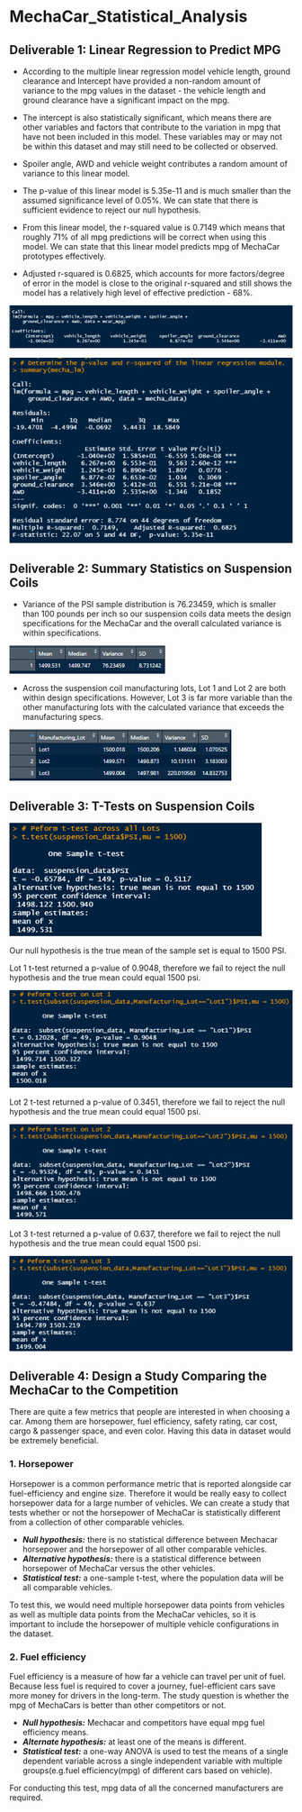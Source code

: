 # MechaCar_Statistical_Analysis

##  Deliverable 1: Linear Regression to Predict MPG

* According to the multiple linear regression model vehicle length, ground clearance and Intercept have provided a non-random amount of variance to the mpg values in the dataset - the vehicle length and ground clearance have a significant impact on the mpg. 

* The intercept is also statistically significant, which means there are other variables and factors that contribute to the variation in mpg that have not been included in this model. These variables may or may not be within this dataset and may still need to be collected or observed.

* Spoiler angle, AWD and vehicle weight contributes a random amount of variance to this linear model.

* The p-value of this linear model is 5.35e-11 and is much smaller than the assumed significance level of 0.05%. We can state that there is sufficient evidence to reject our null hypothesis.

* From this linear model, the r-squared value is 0.7149 which means that roughly 71% of all mpg predictions will be correct when using this model. We can state that this linear model predicts mpg of MechaCar prototypes effectively. 

* Adjusted r-squared is 0.6825, which accounts for more factors/degree of error in the model is close to the original r-squared and still shows the model has a relatively high level of effective prediction - 68%.

![](https://github.com/jojobear2020/MechaCar_Statistical_Analysis/blob/main/Images/mechacar_mpg_linear_regression.PNG)


![](https://github.com/jojobear2020/MechaCar_Statistical_Analysis/blob/main/Images/mechacar_mpg_summary_linear_regression.PNG)




## Deliverable 2: Summary Statistics on Suspension Coils


* Variance of the PSI sample distribution is 76.23459, which is smaller than 100 pounds per inch so our suspension coils data meets the design specifications for the MechaCar and the overall calculated variance is within specifications.

![](https://github.com/jojobear2020/MechaCar_Statistical_Analysis/blob/main/Images/suspension_coil_total_summary.PNG)

* Across the suspension coil manufacturing lots, Lot 1 and Lot 2 are both within design specifications. However, Lot 3 is far more variable than the other manufacturing lots with the calculated variance that exceeds the manufacturing specs. 

![](https://github.com/jojobear2020/MechaCar_Statistical_Analysis/blob/main/Images/suspension_coil_lot_summary.PNG)




## Deliverable 3: T-Tests on Suspension Coils



![](https://github.com/jojobear2020/MechaCar_Statistical_Analysis/blob/main/Images/suspension_coil_t-test.PNG)

Our null hypothesis is the true mean of the sample set is equal to 1500 PSI. 

Lot 1 t-test returned a p-value of 0.9048, therefore we fail to reject the null hypothesis and the true mean could equal 1500 psi. 

![](https://github.com/jojobear2020/MechaCar_Statistical_Analysis/blob/main/Images/suspension_coil_t-test_lot1.PNG)

Lot 2 t-test returned a p-value of 0.3451, therefore we fail to reject the null hypothesis and the true mean could equal 1500 psi. 

![](https://github.com/jojobear2020/MechaCar_Statistical_Analysis/blob/main/Images/suspension_coil_t-test_lot2.PNG)

Lot 3 t-test returned a p-value of 0.637, therefore we fail to reject the null hypothesis and the true mean could equal 1500 psi. 

![](https://github.com/jojobear2020/MechaCar_Statistical_Analysis/blob/main/Images/suspension_coil_t-test_lot3.PNG)




## Deliverable 4: Design a Study Comparing the MechaCar to the Competition

There are quite a few metrics that people are interested in when choosing a car. Among them are horsepower, fuel efficiency, safety rating, car cost, cargo & passenger space, and even color. Having this data in dataset would be extremely beneficial. 

### 1. Horsepower 
Horsepower is a common performance metric that is reported alongside car fuel-efficiency and engine size. Therefore it would be really easy to collect horsepower data for a large number of vehicles. We can create a study that tests whether or not the horsepower of MechaCar is statistically different from a collection of other comparable vehicles. 

* ***Null hypothesis:***  there is no statistical difference between Mechacar horsepower and the horsepower of all other comparable vehicles. 
* ***Alternative hypothesis:***  there is a statistical difference between horsepower of MechaCar versus the other vehicles. 
* ***Statistical test:*** a one-sample t-test, where the population data will be all comparable vehicles. 

To test this, we would need multiple horsepower data points from vehicles as well as multiple data points from the MechaCar vehicles, so it is  important to include the horsepower of multiple vehicle configurations in the dataset.

### 2. Fuel efficiency

Fuel efficiency is a measure of how far a vehicle can travel per unit of fuel. Because less fuel is required to cover a journey, fuel-efficient cars save more money for drivers in the long-term. The study question is whether the mpg of MechaCars is better than other competitors or not.

* ***Null hypothesis:*** Mechacar and competitors have equal mpg fuel efficiency means.
* ***Alternate hypothesis:*** at least one of the means is different.
* ***Statistical test:*** a one-way ANOVA is used to test the means of a single dependent variable across a single independent variable with multiple groups(e.g.fuel efficiency(mpg) of different cars based on vehicle).

For conducting this test, mpg data of all the concerned manufacturers are required.


